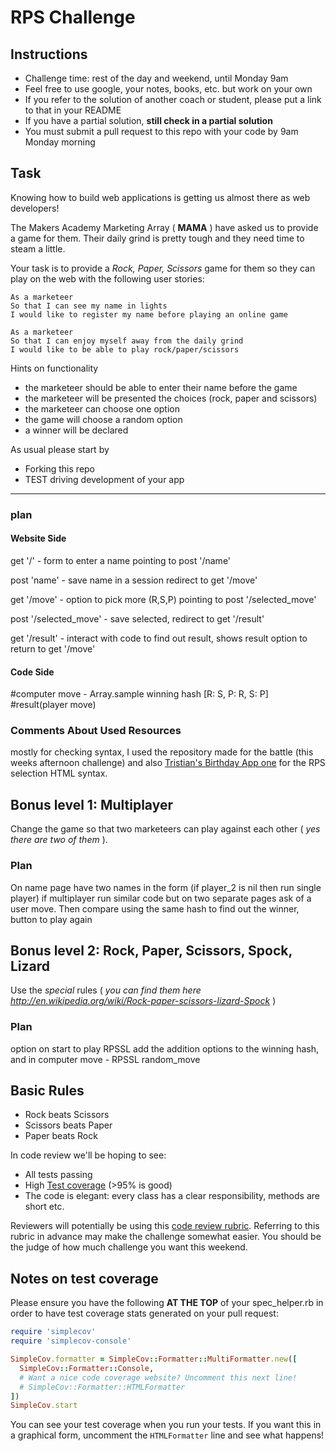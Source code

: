 # RPS Challenge

Instructions
-------

* Challenge time: rest of the day and weekend, until Monday 9am
* Feel free to use google, your notes, books, etc. but work on your own
* If you refer to the solution of another coach or student, please put a link to that in your README
* If you have a partial solution, **still check in a partial solution**
* You must submit a pull request to this repo with your code by 9am Monday morning

Task
----

Knowing how to build web applications is getting us almost there as web developers!

The Makers Academy Marketing Array ( **MAMA** ) have asked us to provide a game for them. Their daily grind is pretty tough and they need time to steam a little.

Your task is to provide a _Rock, Paper, Scissors_ game for them so they can play on the web with the following user stories:

```
As a marketeer
So that I can see my name in lights
I would like to register my name before playing an online game

As a marketeer
So that I can enjoy myself away from the daily grind
I would like to be able to play rock/paper/scissors
```

Hints on functionality

- the marketeer should be able to enter their name before the game
- the marketeer will be presented the choices (rock, paper and scissors)
- the marketeer can choose one option
- the game will choose a random option
- a winner will be declared


As usual please start by

* Forking this repo
* TEST driving development of your app

--------------
### plan

#### Website Side

get '/' - form to enter a name  pointing to post '/name'

post 'name' - save name in a session redirect to get '/move'

get '/move' - option to pick more (R,S,P) pointing to post '/selected_move'

post '/selected_move' - save selected, redirect to get '/result'

get '/result' - interact with code to find out result, shows result
                option to return to get '/move'


#### Code Side

\#computer move - Array.sample
winning hash [R: S, P: R, S: P]
\#result(player move)

### Comments About Used Resources

mostly for checking syntax, I used the repository made for the battle (this weeks afternoon challenge) and also [Tristian's Birthday App one](https://github.com/tristanlangford/birthdaygreeterV2) for the RPS selection HTML syntax.

## Bonus level 1: Multiplayer

Change the game so that two marketeers can play against each other ( _yes there are two of them_ ).

### Plan

On name page have two names in the form (if player_2 is nil then run single player)
if multiplayer run similar code but on two separate pages ask of a user move.
Then compare using the same hash to find out the winner, button to play again

## Bonus level 2: Rock, Paper, Scissors, Spock, Lizard

Use the _special_ rules ( _you can find them here http://en.wikipedia.org/wiki/Rock-paper-scissors-lizard-Spock_ )

### Plan

option on start to play RPSSL
add the addition options to the winning hash, and in computer move - RPSSL random_move

## Basic Rules

- Rock beats Scissors
- Scissors beats Paper
- Paper beats Rock

In code review we'll be hoping to see:

* All tests passing
* High [Test coverage](https://github.com/makersacademy/course/blob/master/pills/test_coverage.md) (>95% is good)
* The code is elegant: every class has a clear responsibility, methods are short etc.

Reviewers will potentially be using this [code review rubric](docs/review.md).  Referring to this rubric in advance may make the challenge somewhat easier.  You should be the judge of how much challenge you want this weekend.

Notes on test coverage
----------------------

Please ensure you have the following **AT THE TOP** of your spec_helper.rb in order to have test coverage stats generated
on your pull request:

```ruby
require 'simplecov'
require 'simplecov-console'

SimpleCov.formatter = SimpleCov::Formatter::MultiFormatter.new([
  SimpleCov::Formatter::Console,
  # Want a nice code coverage website? Uncomment this next line!
  # SimpleCov::Formatter::HTMLFormatter
])
SimpleCov.start
```

You can see your test coverage when you run your tests. If you want this in a graphical form, uncomment the `HTMLFormatter` line and see what happens!
